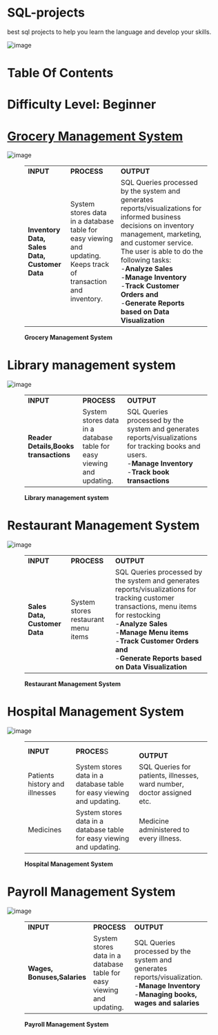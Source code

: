 # SQL-projects
best sql projects to help you learn the language and develop your skills.

![image](https://user-images.githubusercontent.com/120396905/232504948-19ae53b0-65fd-44bf-877c-58a61063c442.png)

# Table Of Contents
# Difficulty Level: Beginner

# [Grocery Management System](https://github.com/Wiingy-US/Hospital-Management-System-SQL) 

![image](https://user-images.githubusercontent.com/120396905/232506680-f06a3fe8-fc94-4454-9e94-0715544b4d0f.png)


<!-- wp:table {"className":"is-style-stripes"} -->
<figure class="wp-block-table is-style-stripes"><table><tbody><tr><td><strong>INPUT</strong></td><td><strong>PROCESS</strong></td><td><strong>OUTPUT</strong></td></tr><tr><td><strong>Inventory Data, Sales Data, Customer Data</strong></td><td>System stores data in a database table for easy viewing and updating. Keeps track of transaction and inventory.</td><td>SQL Queries processed by the system and generates reports/visualizations for informed business decisions on inventory management, marketing, and customer service. The user is able to do the following tasks:<br>-<strong>Analyze Sales</strong><br>-<strong>Manage Inventory</strong><br>-<strong>Track Customer Orders and</strong><br>-<strong>Generate Reports based on Data Visualization</strong></td></tr></tbody></table><figcaption class="wp-element-caption"><strong>Grocery Management System</strong><br></figcaption></figure>
<!-- /wp:table -->

# Library management system

![image](https://user-images.githubusercontent.com/120396905/232506740-376d14c3-5bb3-4cdf-af1c-f1803a81a1bd.png)


<!-- wp:table {"className":"is-style-stripes"} -->
<figure class="wp-block-table is-style-stripes"><table><tbody><tr><td><strong>INPUT</strong></td><td><strong>PROCESS</strong></td><td><strong>OUTPUT</strong></td></tr><tr><td><strong>Reader Details,Books transactions</strong></td><td>System stores data in a database table for easy viewing and updating.</td><td>SQL Queries processed by the system and generates reports/visualizations for tracking books and users.<br>-<strong>Manage Inventory</strong><br>-<strong>Track book transactions</strong></td></tr></tbody></table><figcaption class="wp-element-caption"><strong><strong>Library management system</strong></strong><br></figcaption></figure>
<!-- /wp:table -->

# Restaurant Management System 

![image](https://user-images.githubusercontent.com/120396905/232506966-58f6a103-1a0b-4f7c-8c46-511506e49c47.png)

<!-- wp:table {"className":"is-style-stripes"} -->
<figure class="wp-block-table is-style-stripes"><table><tbody><tr><td><strong>INPUT</strong></td><td><strong>PROCESS</strong></td><td><strong>OUTPUT</strong></td></tr><tr><td><strong>Sales Data, Customer Data</strong></td><td>System stores restaurant menu items</td><td>SQL Queries processed by the system and generates reports/visualizations for tracking customer transactions, menu items for restocking<br>-<strong>Analyze Sales</strong><br>-<strong>Manage Menu items</strong><br>-<strong>Track Customer Orders and</strong><br>-<strong>Generate Reports based on Data Visualization</strong></td></tr></tbody></table><figcaption class="wp-element-caption"><strong>Restaurant Management System</strong></figcaption></figure>
<!-- /wp:table -->

# Hospital Management System

![image](https://user-images.githubusercontent.com/120396905/232507202-d9f0a568-c49c-49bd-bb05-dce151930ecc.png)


<!-- wp:table {"className":"is-style-stripes"} -->
<figure class="wp-block-table is-style-stripes"><table><tbody><tr><td><strong>INPUT</strong></td><td><strong>PROCES</strong>S</td><td><strong><br>OUTPUT</strong></td></tr><tr><td>Patients history and illnesses</td><td>System stores data in a database table for easy viewing and updating.</td><td>SQL Queries for patients, illnesses, ward number, doctor assigned etc.</td></tr><tr><td>Medicines</td><td>System stores data in a database table for easy viewing and updating.</td><td>Medicine administered to every illness.</td></tr></tbody></table><figcaption class="wp-element-caption"><strong>Hospital Management System</strong></figcaption></figure>
<!-- /wp:table -->

# Payroll Management System

![image](https://user-images.githubusercontent.com/120396905/232507296-cdf0ef88-0025-4b1c-bf3c-78df3f52a984.png)

<!-- wp:table {"className":"is-style-stripes"} -->
<figure class="wp-block-table is-style-stripes"><table><tbody><tr><td><strong>INPUT</strong></td><td><strong>PROCESS</strong></td><td><strong>OUTPUT</strong></td></tr><tr><td><strong>Wages, Bonuses,Salaries</strong></td><td>System stores data in a database table for easy viewing and updating.</td><td>SQL Queries processed by the system and generates reports/visualization.<br>-<strong>Manage Inventory</strong><br>-<strong>Managing books, wages and salaries</strong></td></tr></tbody></table><figcaption class="wp-element-caption"><strong> Payroll Management System</strong></figcaption></figure>
<!-- /wp:table -->
